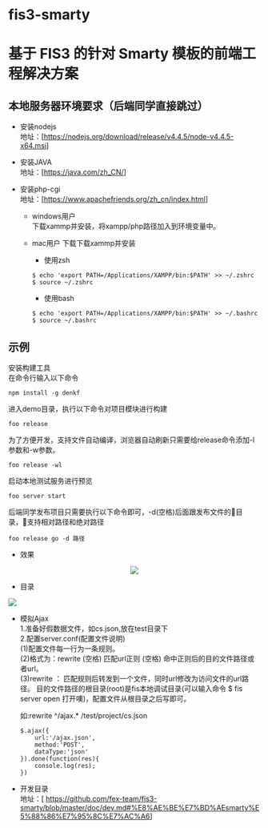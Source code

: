 # fis3-smarty
基于 FIS3 的针对 Smarty 模板的前端工程解决方案
========================================
本地服务器环境要求（后端同学直接跳过）
-----
+  安装nodejs   
地址：[<a href="https://nodejs.org/download/release/v4.4.5/node-v4.4.5-x64.msi" target="new view">https://nodejs.org/download/release/v4.4.5/node-v4.4.5-x64.msi</a>]  

+  安装JAVA    
地址：[<a href="https://java.com/zh_CN/" target="new view">https://java.com/zh_CN/</a>]  

+  安装php-cgi      
地址：<a href="https://www.apachefriends.org/zh_cn/index.html" target="new view">[https://www.apachefriends.org/zh_cn/index.html]</a>  
	- windows用户  
	下载xammp并安装，将xampp/php路径加入到环境变量中。 

	- mac用户
	下载下载xammp并安装  
		- 使用zsh
		```
		$ echo 'export PATH=/Applications/XAMPP/bin:$PATH' >> ~/.zshrc
		$ source ~/.zshrc
		```
		- 使用bash
		```
		$ echo 'export PATH=/Applications/XAMPP/bin:$PATH' >> ~/.bashrc
		$ source ~/.bashrc
		```



示例  
----
安装构建工具    
在命令行输入以下命令  
```
npm install -g denkf
```	
进入demo目录，执行以下命令对项目模块进行构建
```  
foo release  
```
为了方便开发，支持文件自动编译，浏览器自动刷新只需要给release命令添加-l参数和-w参数。
```
foo release -wl
```
启动本地测试服务进行预览  
```
foo server start
```

后端同学发布项目只需要执行以下命令即可，-d(空格)后面跟发布文件的目录，支持相对路径和绝对路径
```
foo release go -d 路径
```

+  效果    
<div align="center">
<img src="http://chuantu.biz/t5/99/1496467722x2728328981.png">
</div>

+  目录    
<div align="left">
<img src="http://chuantu.biz/t5/100/1496642283x2890171731.png">
</div>


+  模拟Ajax  
	1.准备好假数据文件，如cs.json,放在test目录下   
	2.配置server.conf(配置文件说明)   
		(1)配置文件每一行为一条规则。  
		(2)格式为：rewrite (空格) 匹配url正则 (空格) 命中正则后的目的文件路径或者url。  
		(3)rewrite ： 匹配规则后转发到一个文件，同时url修改为访问文件的url路径。 目的文件路径的根目录(root)是fis本地调试目录(可以输入命令 $ fis server open 打开噢)，配置文件从根目录之后写即可。   

	如:rewrite ^\/ajax.* /test/project/cs.json
	```
	$.ajax({
        url:'/ajax.json',
        method:'POST',
        dataType:'json'
    }).done(function(res){
        console.log(res);
    })
	```
+  开发目录    
地址：[
<a href="https://github.com/fex-team/fis3-smarty/blob/master/doc/dev.md#%E8%AE%BE%E7%BD%AEsmarty%E5%88%86%E7%95%8C%E7%AC%A6">https://github.com/fex-team/fis3-smarty/blob/master/doc/dev.md#%E8%AE%BE%E7%BD%AEsmarty%E5%88%86%E7%95%8C%E7%AC%A6</a>]



